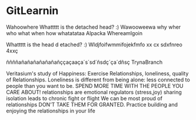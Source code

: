 # GitLearnin
Wahoowhere
Whattttt is the detached head? :)
Wawooweewa
why 
wher
who
what
when
how
whatatataa
Alpacka
WhereamIgoin

Whattttt is the  head d etached? :)
Wldjfoifwmmifojekfmfo
xx
cx
sdxfnreo 4xxç


ññññañañañañañañañççaçaaça´s´sd´ñsdç´ça´dñsç
TrynaBranch

Veritasium's study of Happiness:
Exercise
Relationships, loneliness, quality of Relationships.
Loneliness is different from being alone: less connected to people than you want to be.
SPEND MORE TIME WITH THE PEOPLE YOU CARE ABOUT!
relationships are emotional regulators (stress,joy) sharing
isolation leads to chronic fight or flight
We can be most proud of relationships
DON'T TAKE THEM FOR GRANTED.
Practice building and enjoying the relationships in your life
